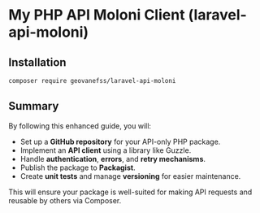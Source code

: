 # My PHP API Moloni Client (laravel-api-moloni)

## Installation

```bash
composer require geovanefss/laravel-api-moloni
```

## Summary

By following this enhanced guide, you will:
- Set up a **GitHub repository** for your API-only PHP package.
- Implement an **API client** using a library like Guzzle.
- Handle **authentication**, **errors**, and **retry mechanisms**.
- Publish the package to **Packagist**.
- Create **unit tests** and manage **versioning** for easier maintenance.

This will ensure your package is well-suited for making API requests and reusable by others via Composer.